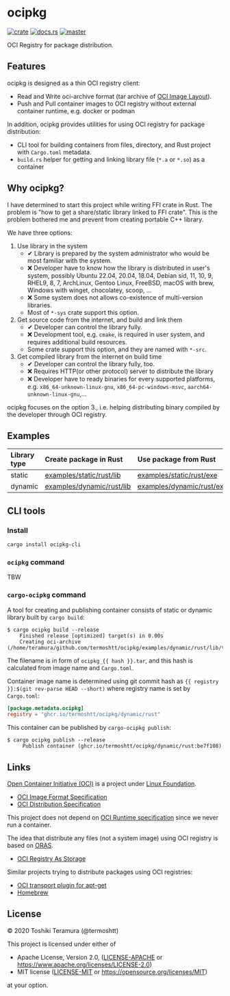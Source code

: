 ocipkg
=======

[![crate](https://img.shields.io/crates/v/ocipkg.svg)](https://crates.io/crates/ocipkg) 
[![docs.rs](https://docs.rs/ocipkg/badge.svg)](https://docs.rs/ocipkg)
[![master](https://img.shields.io/badge/docs-master-blue)](https://termoshtt.github.io/ocipkg/ocipkg/index.html)

OCI Registry for package distribution.

Features
---------

ocipkg is designed as a thin OCI registry client:

- Read and Write oci-archive format (tar archive of [OCI Image Layout](https://github.com/opencontainers/image-spec/blob/main/image-layout.md)).
- Push and Pull container images to OCI registry without external container runtime, e.g. docker or podman

In addition, ocipkg provides utilities for using OCI registry for package distribution:

- CLI tool for building containers from files, directory,
  and Rust project with `Cargo.toml` metadata.
- `build.rs` helper for getting and linking library file (`*.a` or `*.so`) as a container

Why ocipkg?
-------------
I have determined to start this project while writing FFI crate in Rust.
The problem is "how to get a share/static library linked to FFI crate".
This is the problem bothered me and prevent from creating portable C++ library.

We have three options:

1. Use library in the system
    - ✔ Library is prepared by the system administrator who would be most familiar with the system.
    - ❌ Developer have to know how the library is distributed in user's system,
         possibly Ubuntu 22.04, 20.04, 18.04, Debian sid, 11, 10, 9, RHEL9, 8, 7,
         ArchLinux, Gentoo Linux, FreeBSD,
         macOS with brew, Windows with winget, chocolatey, scoop, ...
    - ❌ Some system does not allows co-existence of multi-version libraries.
    - Most of `*-sys` crate support this option.
2. Get source code from the internet, and build and link them
    - ✔ Developer can control the library fully.
    - ❌ Development tool, e.g. `cmake`, is required in user system,
         and requires additional build resources.
    - Some crate support this option, and they are named with `*-src`.
3. Get compiled library from the internet on build time
    - ✔ Developer can control the library fully, too.
    - ❌ Requires HTTP(or other protocol) server to distribute the library
    - ❌ Developer have to ready binaries for every supported platforms,
         e.g. `x86_64-unknown-linux-gnu`, `x86_64-pc-windows-msvc`, `aarch64-unknown-linux-gnu`,...

ocipkg focuses on the option 3., i.e. helping distributing binary compiled
by the developer through OCI registry.

Examples
---------

| Library type | Create package in Rust | Use package from Rust |
|:-------------|:-----------------------|:----------------------|
| static       |[examples/static/rust/lib](./examples/static/rust/lib)   | [examples/static/rust/exe](./examples/static/rust/exe) |
| dynamic      |[examples/dynamic/rust/lib](./examples/dynamic/rust/lib) | [examples/dynamic/rust/exe](./examples/dynamic/rust/exe) |

CLI tools
----------

### Install

```bash
cargo install ocipkg-cli
```

### `ocipkg` command

TBW

### `cargo-ocipkg` command

A tool for creating and publishing container consists of
static or dynamic library built by `cargo build`:

```
$ cargo ocipkg build --release
    Finished release [optimized] target(s) in 0.00s
    Creating oci-archive (/home/teramura/github.com/termoshtt/ocipkg/examples/dynamic/rust/lib/target/release/ocipkg_dd0c7a812fd0fcbc.tar)
```

The filename is in form of `ocipkg_{{ hash }}.tar`,
and this hash is calculated from image name and `Cargo.toml`.

Container image name is determined using git commit hash
as `{{ registry }}:$(git rev-parse HEAD --short)`
where registry name is set by `Cargo.toml`:

```toml
[package.metadata.ocipkg]
registry = "ghcr.io/termoshtt/ocipkg/dynamic/rust"
```

This container can be published by `cargo-ocipkg publish`:

```
$ cargo ocipkg publish --release
     Publish container (ghcr.io/termoshtt/ocipkg/dynamic/rust:be7f108)
```

Links
------

[Open Container Initiative (OCI)](https://opencontainers.org/) is a project under [Linux Foundation](https://www.linuxfoundation.org/).

- [OCI Image Format Specification](https://github.com/opencontainers/image-spec)
- [OCI Distribution Specification](https://github.com/opencontainers/distribution-spec)

This project does not depend on [OCI Runtime specification](https://github.com/opencontainers/runtime-spec)
since we never run a container.

The idea that distribute any files (not a system image) using OCI registry is based on [ORAS][oras].

- [OCI Registry As Storage][oras]

[oras]: https://oras.land/

Similar projects trying to distribute packages using OCI registries:

- [OCI transport plugin for apt-get](https://github.com/AkihiroSuda/apt-transport-oci)
- [Homebrew](https://github.com/orgs/Homebrew/packages)

License
--------

© 2020 Toshiki Teramura (@termoshtt)

This project is licensed under either of

- Apache License, Version 2.0, ([LICENSE-APACHE](LICENSE-APACHE) or https://www.apache.org/licenses/LICENSE-2.0)
- MIT license ([LICENSE-MIT](LICENSE-MIT) or https://opensource.org/licenses/MIT)

at your option.
